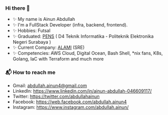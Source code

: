### Hi there 👋

<!--
**abdullahainun/abdullahainun** is a ✨ _special_ ✨ repository because its `README.md` (this file) appears on your GitHub profile.

Here are some ideas to get you started:
-->
- ✨ My name is Ainun Abdullah
- ✨ I'm a FullStack Developer (infra, backend, frontend).
- ✨ Hobbies: Futsal
- ✨ Graduated: [PENS](https://www.pens.ac.id/) ( D4 Teknik Informatika - Politeknik Elektronika Negeri Surabaya )
- ✨ Current Company: [ALAMI](https://alamisharia.co.id/) (SRE)
- ✨ Competencies: AWS Cloud, Digital Ocean, Bash Shell, *nix fans, K8s, Golang, IaC with Terraform and much more

<!-- 
### 🌱 My latest projects
- Amazon EKS
- Amazon ecs fargate
- Explore K6.io -->

### 📬 How to reach me
- Gmail: abdullah.ainun4@gmail.com
- LinkedIn: https://www.linkedin.com/in/ainun-abdullah-046609117/
- Twitter: https://twitter.com/abdullahainun
- Facebook: https://web.facebook.com/abdullah.ainun4
- Instagram: https://www.instagram.com/abdullah.ainun/
